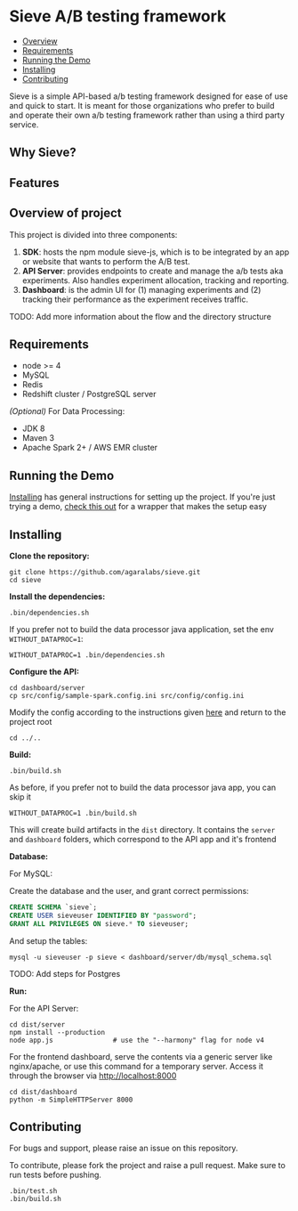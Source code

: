 # Sieve A/B testing framework

- [Overview](#overview)
- [Requirements](#requirements)
- [Running the Demo](#running-the-demo)
- [Installing](#installing)
- [Contributing](#contributing)

Sieve is a simple API-based a/b testing framework designed for ease of use and quick to start. It is meant
for those organizations who prefer to build and operate their own a/b testing framework rather than using
a third party service.

## Why Sieve?

## Features

## Overview of project

This project is divided into three components:

1. **SDK**: hosts the npm module sieve-js, which is to be integrated by an app or website that wants to perform the A/B test.
1. **API Server**: provides endpoints to create and manage the a/b tests aka experiments. Also handles experiment allocation, tracking and reporting.
1. **Dashboard**: is the admin UI for (1) managing experiments and (2) tracking their performance as the experiment receives traffic.

TODO: Add more information about the flow and the directory structure

## Requirements

- node >= 4
- MySQL
- Redis
- Redshift cluster / PostgreSQL server

*(Optional)* For Data Processing:

- JDK 8
- Maven 3
- Apache Spark 2+ / AWS EMR cluster

## Running the Demo

[Installing](#installing) has general instructions for setting up the project. If you're just trying a demo, [check this out](demo/README.md) for a wrapper that makes the setup easy

## Installing

**Clone the repository:**

```shell
git clone https://github.com/agaralabs/sieve.git
cd sieve
```

**Install the dependencies:**

```shell
.bin/dependencies.sh
```
If you prefer not to build the data processor java application, set the env `WITHOUT_DATAPROC=1`:

```shell
WITHOUT_DATAPROC=1 .bin/dependencies.sh
```

**Configure the API:**

```shell
cd dashboard/server
cp src/config/sample-spark.config.ini src/config/config.ini
```

Modify the config according to the instructions given [here](dashboard/server/README.md#configuration) and return to the project root

```shell
cd ../..
```

**Build:**

```shell
.bin/build.sh
```

As before, if you prefer not to build the data processor java app, you can skip it

```shell
WITHOUT_DATAPROC=1 .bin/build.sh
```

This will create build artifacts in the `dist` directory. It contains the `server` and `dashboard` folders, which correspond to the API app and it's frontend

**Database:**

For MySQL:

Create the database and the user, and grant correct permissions:

```sql
CREATE SCHEMA `sieve`;
CREATE USER sieveuser IDENTIFIED BY "password";
GRANT ALL PRIVILEGES ON sieve.* TO sieveuser;
```

And setup the tables:

```shell
mysql -u sieveuser -p sieve < dashboard/server/db/mysql_schema.sql
```

TODO: Add steps for Postgres

**Run:**

For the API Server:

```shell
cd dist/server
npm install --production
node app.js               # use the "--harmony" flag for node v4
```

For the frontend dashboard, serve the contents via a generic server like nginx/apache, or use this command for a temporary server. Access it through the browser via [http://localhost:8000]()

```shell
cd dist/dashboard
python -m SimpleHTTPServer 8000
```

## Contributing

For bugs and support, please raise an issue on this repository.

To contribute, please fork the project and raise a pull request. Make sure to run tests before pushing.

```shell
.bin/test.sh
.bin/build.sh
```
